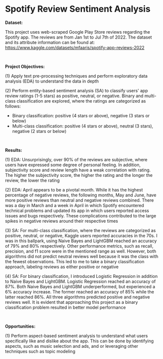 # Spotify Review Sentiment Analysis

**Dataset:**

This project uses web-scraped Google Play Store reviews regarding the Spotify app. The reviews are from Jan 1st to Jul 7th of 2022. The dataset and its attribute information can be found at: https://www.kaggle.com/datasets/mfaaris/spotify-app-reviews-2022

<br>

**Project Objectives:**

(1) Apply text pre-processing techniques and perform exploratory data analysis (EDA) to understand the data in depth

(2) Perform entity-based sentiment analysis (SA) to classify users' app review ratings (1-5 stars) as positive, neutral, or negative. Binary and multi-class classification are explored, where the ratings are categorized as follows:

* Binary classification: positive (4 stars or above), negative (3 stars or below)
* Multi-class classification: positive (4 stars or above), neutral (3 stars), negative (2 stars or below)

<br>

**Results:**

(1) EDA: Unsurprisingly, over 90% of the reviews are subjective, where users have expressed some degree of personal feeling. In addition, subjectivity score and review length have a weak correlation with rating. The higher the subjectivity score, the higher the rating and the longer the review, the lower the rating

(2) EDA: April appears to be a pivotal month. While it has the highest percentage of negative reviews, the following months, May and June, have more positive reviews than neutral and negative reviews combined. There was a day in March and a week in April in which Spotify encountered technical problems and updated its app in which users reported access issues and bugs respectively. These complications contributed to the large spikes in negative reviews around their respective times

(3) SA: For multi-class classification, where the reviews are categorized as positive, neutral, or negative, Kaggle users reported accuracies in the 70s. I was in this ballpark, using Naive Bayes and LightGBM reached an accuracy of 79% and 80% respectively. Other performance metrics, such as recall, precision, and f1 score were in the mentioned range as well. However, both algorithms did not predict neutral reviews well because it was the class with the fewest observations. This led to me to take a binary classification approach, labeling reviews as either positive or negative

(4) SA: For binary classification, I introduced Logistic Regression in addition to Naive Bayes and LightGBM. Logistic Regression reached an accuracy of 87%. Both Naive Bayes and LightGBM underperformed, but experienced a 6% accuracy increase. The former reached an accuracy of 85% while the latter reached 86%. All three algorithms predicted positive and negative reviews well. It is evident that approaching this project as a binary classification problem resulted in better model performance

<br>

**Opportunities:**

(1) Perform aspect-based sentiment analysis to understand what users specifically like and dislike about the app. This can be done by identifying aspects, such as music selection and ads, and or leveraging other techniques such as topic modeling
